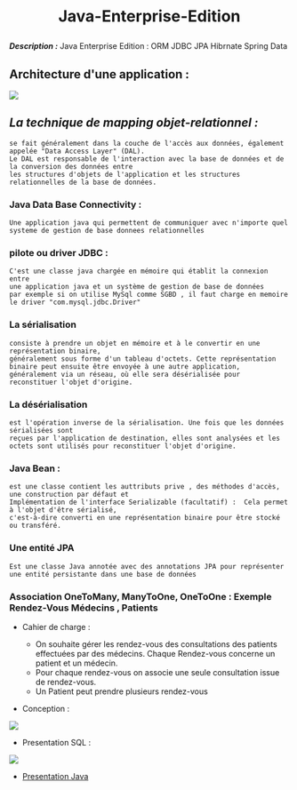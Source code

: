 # <p align="center"> Java-Enterprise-Edition </p>
**_Description :_** Java Enterprise Edition : ORM JDBC JPA Hibrnate Spring Data

## Architecture d'une application :  
<img src="https://github.com/Mo-bar/Java-Enterprise-Edition/assets/98557431/ea1aee5c-3edc-4628-bdb1-d8096468e27b">

## _La technique de mapping objet-relationnel :_ 
```
se fait généralement dans la couche de l'accès aux données, également appelée "Data Access Layer" (DAL). 
Le DAL est responsable de l'interaction avec la base de données et de la conversion des données entre 
les structures d'objets de l'application et les structures relationnelles de la base de données.
```
### Java Data Base Connectivity : 
```
Une application java qui permettent de communiquer avec n'importe quel systeme de gestion de base donnees relationnelles
```

###  pilote ou driver JDBC : 
```
C'est une classe java chargée en mémoire qui établit la connexion entre
une application java et un système de gestion de base de données
par exemple si on utilise MySql comme SGBD , il faut charge en memoire le driver "com.mysql.jdbc.Driver"
```
### La sérialisation 
```
consiste à prendre un objet en mémoire et à le convertir en une représentation binaire,
généralement sous forme d'un tableau d'octets. Cette représentation binaire peut ensuite être envoyée à une autre application,
généralement via un réseau, où elle sera désérialisée pour reconstituer l'objet d'origine.
```
### La désérialisation 
```
est l'opération inverse de la sérialisation. Une fois que les données sérialisées sont
reçues par l'application de destination, elles sont analysées et les octets sont utilisés pour reconstituer l'objet d'origine.
```

### Java Bean : 
```
est une classe contient les auttributs prive , des méthodes d'accès, une construction par défaut et
Implémentation de l'interface Serializable (facultatif) :  Cela permet à l'objet d'être sérialisé,
c'est-à-dire converti en une représentation binaire pour être stocké ou transféré.
```

### Une entité JPA 
```
Est une classe Java annotée avec des annotations JPA pour représenter une entité persistante dans une base de données
```
### Association OneToMany, ManyToOne, OneToOne : Exemple Rendez-Vous Médecins , Patients
- Cahier de charge : 
  - On souhaite gérer les rendez-vous des consultations des patients effectuées par des médecins.
      Chaque Rendez-vous concerne un patient et un médecin.
  - Pour chaque rendez-vous on associe une seule consultation issue de rendez-vous.
  - Un Patient peut prendre plusieurs rendez-vous

- Conception : 
<img src="https://github.com/Mo-bar/Java-Enterprise-Edition/assets/98557431/a8029147-4834-4739-a9fc-ef178965c789">

- Presentation SQL :
<img src="https://github.com/Mo-bar/Java-Enterprise-Edition/assets/98557431/2428039c-3e60-4295-bc1e-8b4a03223dd2" >

- [Presentation Java ](https://github.com/Mo-bar/Java-Enterprise-Edition/tree/main/Mapping-des-associations/src/main/java/org/barkouch/hopital)
